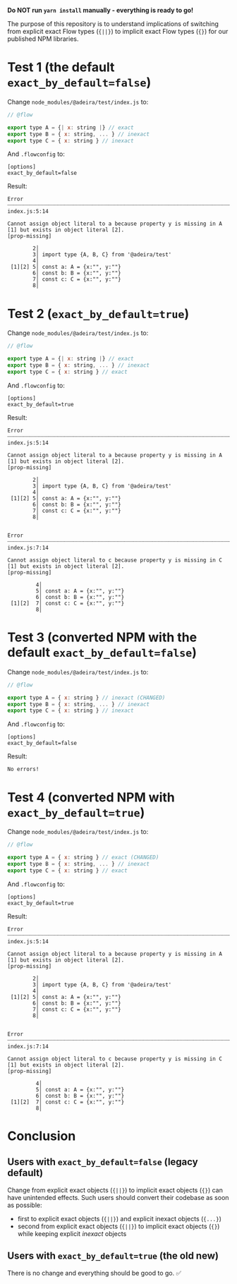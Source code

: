 **Do NOT run `yarn install` manually - everything is ready to go!**

The purpose of this repository is to understand implications of switching from explicit exact Flow types (`{||}`) to implicit exact Flow types (`{}`) for our published NPM libraries.

# Test 1 (the default `exact_by_default=false`)

Change `node_modules/@adeira/test/index.js` to:

```js
// @flow

export type A = {| x: string |} // exact
export type B = { x: string, ... } // inexact
export type C = { x: string } // inexact
```

And `.flowconfig` to:

```text
[options]
exact_by_default=false
```

Result:

```text
Error ┈┈┈┈┈┈┈┈┈┈┈┈┈┈┈┈┈┈┈┈┈┈┈┈┈┈┈┈┈┈┈┈┈┈┈┈┈┈┈┈┈┈┈┈┈┈┈┈┈┈┈┈┈┈┈┈┈┈┈┈┈┈┈┈┈┈┈┈┈┈┈┈┈┈┈┈┈┈┈┈┈┈┈┈┈┈┈┈┈┈┈┈┈┈┈┈┈┈┈┈ index.js:5:14

Cannot assign object literal to a because property y is missing in A [1] but exists in object literal [2].
[prop-missing]

        2│
        3│ import type {A, B, C} from '@adeira/test'
        4│
 [1][2] 5│ const a: A = {x:"", y:""}
        6│ const b: B = {x:"", y:""}
        7│ const c: C = {x:"", y:""}
        8│

```

# Test 2 (`exact_by_default=true`)

Change `node_modules/@adeira/test/index.js` to:

```js
// @flow

export type A = {| x: string |} // exact
export type B = { x: string, ... } // inexact
export type C = { x: string } // exact
```

And `.flowconfig` to:

```text
[options]
exact_by_default=true
```

Result:

```text
Error ┈┈┈┈┈┈┈┈┈┈┈┈┈┈┈┈┈┈┈┈┈┈┈┈┈┈┈┈┈┈┈┈┈┈┈┈┈┈┈┈┈┈┈┈┈┈┈┈┈┈┈┈┈┈┈┈┈┈┈┈┈┈┈┈┈┈┈┈┈┈┈┈┈┈┈┈┈┈┈┈┈┈┈┈┈┈┈┈┈┈┈┈┈┈┈┈┈┈┈┈ index.js:5:14

Cannot assign object literal to a because property y is missing in A [1] but exists in object literal [2].
[prop-missing]

        2│
        3│ import type {A, B, C} from '@adeira/test'
        4│
 [1][2] 5│ const a: A = {x:"", y:""}
        6│ const b: B = {x:"", y:""}
        7│ const c: C = {x:"", y:""}
        8│


Error ┈┈┈┈┈┈┈┈┈┈┈┈┈┈┈┈┈┈┈┈┈┈┈┈┈┈┈┈┈┈┈┈┈┈┈┈┈┈┈┈┈┈┈┈┈┈┈┈┈┈┈┈┈┈┈┈┈┈┈┈┈┈┈┈┈┈┈┈┈┈┈┈┈┈┈┈┈┈┈┈┈┈┈┈┈┈┈┈┈┈┈┈┈┈┈┈┈┈┈┈ index.js:7:14

Cannot assign object literal to c because property y is missing in C [1] but exists in object literal [2].
[prop-missing]

         4│
         5│ const a: A = {x:"", y:""}
         6│ const b: B = {x:"", y:""}
 [1][2]  7│ const c: C = {x:"", y:""}
         8│

```

# Test 3 (converted NPM with the default `exact_by_default=false`)

Change `node_modules/@adeira/test/index.js` to:

```js
// @flow

export type A = { x: string } // inexact (CHANGED)
export type B = { x: string, ... } // inexact
export type C = { x: string } // inexact
```

And `.flowconfig` to:

```text
[options]
exact_by_default=false
```

Result:

```text
No errors!
```

# Test 4 (converted NPM with `exact_by_default=true`)

Change `node_modules/@adeira/test/index.js` to:

```js
// @flow

export type A = { x: string } // exact (CHANGED)
export type B = { x: string, ... } // inexact
export type C = { x: string } // exact
```

And `.flowconfig` to:

```text
[options]
exact_by_default=true
```

Result:

```text
Error ┈┈┈┈┈┈┈┈┈┈┈┈┈┈┈┈┈┈┈┈┈┈┈┈┈┈┈┈┈┈┈┈┈┈┈┈┈┈┈┈┈┈┈┈┈┈┈┈┈┈┈┈┈┈┈┈┈┈┈┈┈┈┈┈┈┈┈┈┈┈┈┈┈┈┈┈┈┈┈┈┈┈┈┈┈┈┈┈┈┈┈┈┈┈┈┈┈┈┈┈ index.js:5:14

Cannot assign object literal to a because property y is missing in A [1] but exists in object literal [2].
[prop-missing]

        2│
        3│ import type {A, B, C} from '@adeira/test'
        4│
 [1][2] 5│ const a: A = {x:"", y:""}
        6│ const b: B = {x:"", y:""}
        7│ const c: C = {x:"", y:""}
        8│


Error ┈┈┈┈┈┈┈┈┈┈┈┈┈┈┈┈┈┈┈┈┈┈┈┈┈┈┈┈┈┈┈┈┈┈┈┈┈┈┈┈┈┈┈┈┈┈┈┈┈┈┈┈┈┈┈┈┈┈┈┈┈┈┈┈┈┈┈┈┈┈┈┈┈┈┈┈┈┈┈┈┈┈┈┈┈┈┈┈┈┈┈┈┈┈┈┈┈┈┈┈ index.js:7:14

Cannot assign object literal to c because property y is missing in C [1] but exists in object literal [2].
[prop-missing]

         4│
         5│ const a: A = {x:"", y:""}
         6│ const b: B = {x:"", y:""}
 [1][2]  7│ const c: C = {x:"", y:""}
         8│

```

# Conclusion

## Users with `exact_by_default=false` (legacy default)

Change from explicit exact objects (`{||}`) to implicit exact objects (`{}`) can have unintended effects. Such users should convert their codebase as soon as possible:

- first to explicit exact objects (`{||}`) and explicit inexact objects (`{...}`)
- second from explicit exact objects (`{||}`) to implicit exact objects (`{}`) while keeping explicit _inexact_ objects

## Users with `exact_by_default=true` (the old new)

There is no change and everything should be good to go. ✅
